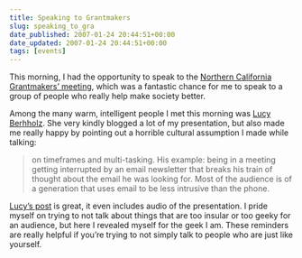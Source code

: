 ```yaml
---
title: Speaking to Grantmakers
slug: speaking_to_gra
date_published: 2007-01-24 20:44:51+00:00
date_updated: 2007-01-24 20:44:51+00:00
tags: [events]
---
```

This morning, I had the opportunity to speak to the [Northern California Grantmakers’ meeting](http://ncg.org/), which was a fantastic chance for me to speak to a group of people who really help make society better.

Among the many warm, intelligent people I met this morning was [Lucy Berhholz](http://philanthropy.blogspot.com/). She very kindly blogged a lot of my presentation, but also made me really happy by pointing out a horrible cultural assumption I made while talking:

> on timeframes and multi-tasking. His example: being in a meeting getting interrupted by an email newsletter that breaks his train of thought about the email he was looking for. Most of the audience is of a generation that uses email to be less intrusive than the phone.

[Lucy’s post](http://philanthropy.blogspot.com/2007/01/nocal-grantmakers.html) is great, it even includes audio of the presentation. I pride myself on trying to not talk about things that are too insular or too geeky for an audience, but here I revealed myself for the geek I am. These reminders are really helpful if you’re trying to not simply talk to people who are just like yourself.
